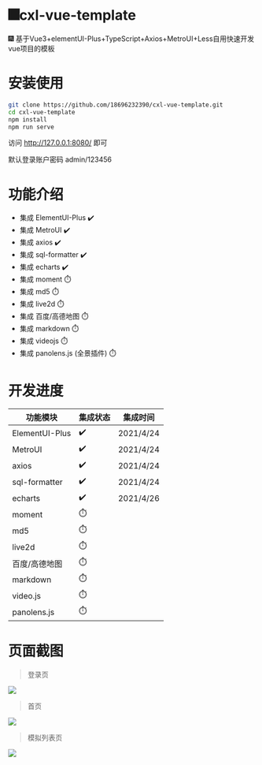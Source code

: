 # 🎆cxl-vue-template
🎆 基于Vue3+elementUI-Plus+TypeScript+Axios+MetroUI+Less自用快速开发vue项目的模板


# 安装使用


```bash
git clone https://github.com/18696232390/cxl-vue-template.git
cd cxl-vue-template
npm install
npm run serve
```

访问 http://127.0.0.1:8080/ 即可

默认登录账户密码 admin/123456



# 功能介绍
- 集成 ElementUI-Plus ✔️
- 集成 MetroUI ✔️
- 集成 axios ✔️
- 集成 sql-formatter ✔️
- 集成 echarts ✔️
- 集成 moment ⏱️
- 集成 md5 ⏱️
- 集成 live2d ⏱️
- 集成 百度/高德地图 ⏱️
- 集成 markdown ⏱️
- 集成 videojs ⏱️
- 集成 panolens.js (全景插件) ⏱️


# 开发进度
| 功能模块 | 集成状态 | 集成时间 |
| - | - | - |
| ElementUI-Plus | ✔️ | 2021/4/24 |
| MetroUI | ✔️ | 2021/4/24 |
| axios | ✔️ | 2021/4/24 |
| sql-formatter | ✔️ | 2021/4/24 |
| echarts | ✔️ | 2021/4/26 |
| moment | ⏱️ |  |
| md5 | ⏱️ |  |
| live2d | ⏱️ |  |
| 百度/高德地图 | ⏱️ |  |
| markdown | ⏱️ |  |
| video.js | ⏱️ |  |
| panolens.js | ⏱️ | |



# 页面截图
> 登录页
<img src="https://img03.sogoucdn.com/app/a/100520146/11a0867d12576428d0dbacd39ed4e3fe"/>

> 首页
<img src="https://z3.ax1x.com/2021/04/26/czhWIU.png"/>

> 模拟列表页
<img src="https://img04.sogoucdn.com/app/a/100520146/4dec3ef1cccf4653fe8d71f6602fd04a"/>
